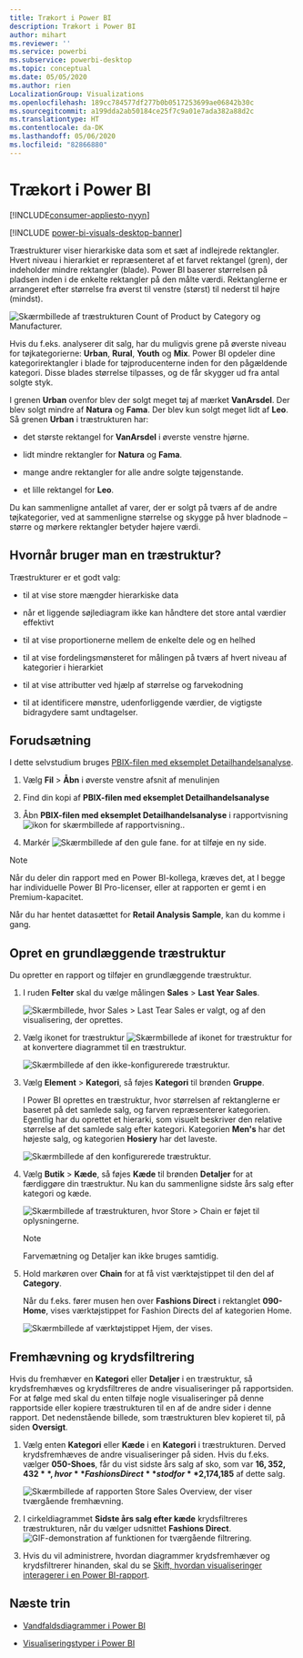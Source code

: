 ```yaml
---
title: Trækort i Power BI
description: Trækort i Power BI
author: mihart
ms.reviewer: ''
ms.service: powerbi
ms.subservice: powerbi-desktop
ms.topic: conceptual
ms.date: 05/05/2020
ms.author: rien
LocalizationGroup: Visualizations
ms.openlocfilehash: 189cc784577df277b0b0517253699ae06842b30c
ms.sourcegitcommit: a199dda2ab50184ce25f7c9a01e7ada382a88d2c
ms.translationtype: HT
ms.contentlocale: da-DK
ms.lasthandoff: 05/06/2020
ms.locfileid: "82866880"
---
```

# <a name="treemaps-in-power-bi"></a>Trækort i Power BI

[!INCLUDE[consumer-appliesto-nyyn](../includes/consumer-appliesto-nyyn.md)]

[!INCLUDE [power-bi-visuals-desktop-banner](../includes/power-bi-visuals-desktop-banner.md)]

Træstrukturer viser hierarkiske data som et sæt af indlejrede rektangler. Hvert niveau i hierarkiet er repræsenteret af et farvet rektangel (gren), der indeholder mindre rektangler (blade). Power BI baserer størrelsen på pladsen inden i de enkelte rektangler på den målte værdi. Rektanglerne er arrangeret efter størrelse fra øverst til venstre (størst) til nederst til højre (mindst).

![Skærmbillede af træstrukturen Count of Product by Category og Manufacturer.](media/power-bi-visualization-treemaps/pbi-nancy-viz-treemap.png)

Hvis du f.eks. analyserer dit salg, har du muligvis grene på øverste niveau for tøjkategorierne: **Urban**, **Rural**, **Youth** og **Mix**. Power BI opdeler dine kategorirektangler i blade for tøjproducenterne inden for den pågældende kategori. Disse blades størrelse tilpasses, og de får skygger ud fra antal solgte styk.

I grenen **Urban** ovenfor blev der solgt meget tøj af mærket **VanArsdel**. Der blev solgt mindre af **Natura** og **Fama**. Der blev kun solgt meget lidt af **Leo**. Så grenen **Urban** i træstrukturen har:

* det største rektangel for **VanArsdel** i øverste venstre hjørne.

* lidt mindre rektangler for **Natura** og **Fama**.

* mange andre rektangler for alle andre solgte tøjgenstande.

* et lille rektangel for **Leo**.

Du kan sammenligne antallet af varer, der er solgt på tværs af de andre tøjkategorier, ved at sammenligne størrelse og skygge på hver bladnode – større og mørkere rektangler betyder højere værdi.


## <a name="when-to-use-a-treemap"></a>Hvornår bruger man en træstruktur?

Træstrukturer er et godt valg:

* til at vise store mængder hierarkiske data

* når et liggende søjlediagram ikke kan håndtere det store antal værdier effektivt

* til at vise proportionerne mellem de enkelte dele og en helhed

* til at vise fordelingsmønsteret for målingen på tværs af hvert niveau af kategorier i hierarkiet

* til at vise attributter ved hjælp af størrelse og farvekodning

* til at identificere mønstre, udenforliggende værdier, de vigtigste bidragydere samt undtagelser.

## <a name="prerequisite"></a>Forudsætning

I dette selvstudium bruges [PBIX-filen med eksemplet Detailhandelsanalyse](https://download.microsoft.com/download/9/6/D/96DDC2FF-2568-491D-AAFA-AFDD6F763AE3/Retail%20Analysis%20Sample%20PBIX.pbix).

1. Vælg **Fil** > **Åbn** i øverste venstre afsnit af menulinjen
   
2. Find din kopi af **PBIX-filen med eksemplet Detailhandelsanalyse**

1. Åbn **PBIX-filen med eksemplet Detailhandelsanalyse** i rapportvisning ![ikon for skærmbillede af rapportvisning.](media/power-bi-visualization-kpi/power-bi-report-view.png).

1. Markér ![Skærmbillede af den gule fane.](media/power-bi-visualization-kpi/power-bi-yellow-tab.png) for at tilføje en ny side.

> [!NOTE]
> Når du deler din rapport med en Power BI-kollega, kræves det, at I begge har individuelle Power BI Pro-licenser, eller at rapporten er gemt i en Premium-kapacitet.    



Når du har hentet datasættet for **Retail Analysis Sample**, kan du komme i gang.

## <a name="create-a-basic-treemap"></a>Opret en grundlæggende træstruktur

Du opretter en rapport og tilføjer en grundlæggende træstruktur.


1. I ruden **Felter** skal du vælge målingen **Sales** > **Last Year Sales**.

   ![Skærmbillede, hvor Sales > Last Tear Sales er valgt, og af den visualisering, der oprettes.](media/power-bi-visualization-treemaps/treemapfirstvalue-new.png)

1. Vælg ikonet for træstruktur ![Skærmbillede af ikonet for træstruktur](media/power-bi-visualization-treemaps/power-bi-treemap-icon.png) for at konvertere diagrammet til en træstruktur.

   ![Skærmbillede af den ikke-konfigurerede træstruktur.](media/power-bi-visualization-treemaps/treemapconvertto-new.png)

1. Vælg **Element** > **Kategori**, så føjes **Kategori** til brønden **Gruppe**.

    I Power BI oprettes en træstruktur, hvor størrelsen af rektanglerne er baseret på det samlede salg, og farven repræsenterer kategorien. Egentlig har du oprettet et hierarki, som visuelt beskriver den relative størrelse af det samlede salg efter kategori. Kategorien **Men's** har det højeste salg, og kategorien **Hosiery** har det laveste.

    ![Skærmbillede af den konfigurerede træstruktur.](media/power-bi-visualization-treemaps/power-bi-complete.png)

1. Vælg **Butik** > **Kæde**, så føjes **Kæde** til brønden **Detaljer** for at færdiggøre din træstruktur. Nu kan du sammenligne sidste års salg efter kategori og kæde.

   ![Skærmbillede af træstrukturen, hvor Store > Chain er føjet til oplysningerne.](media/power-bi-visualization-treemaps/power-bi-details.png)

   > [!NOTE]
   > Farvemætning og Detaljer kan ikke bruges samtidig.

1. Hold markøren over **Chain** for at få vist værktøjstippet til den del af **Category**.

    Når du f.eks. fører musen hen over **Fashions Direct** i rektanglet **090-Home**, vises værktøjstippet for Fashion Directs del af kategorien Home.

   ![Skærmbillede af værktøjstippet Hjem, der vises.](media/power-bi-visualization-treemaps/treemaphoverdetail-new.png)


## <a name="highlighting-and-cross-filtering"></a>Fremhævning og krydsfiltrering

Hvis du fremhæver en **Kategori** eller **Detaljer** i en træstruktur, så krydsfremhæves og krydsfiltreres de andre visualiseringer på rapportsiden. For at følge med skal du enten tilføje nogle visualiseringer på denne rapportside eller kopiere træstrukturen til en af de andre sider i denne rapport. Det nedenstående billede, som træstrukturen blev kopieret til, på siden **Oversigt**. 

1. Vælg enten **Kategori** eller **Kæde** i en **Kategori** i træstrukturen. Derved krydsfremhæves de andre visualiseringer på siden. Hvis du f.eks. vælger **050-Shoes**, får du vist sidste års salg af sko, som var **$16,352,432**, hvor **Fashions Direct** stod for **$2,174,185** af dette salg.

   ![Skærmbillede af rapporten Store Sales Overview, der viser tværgående fremhævning.](media/power-bi-visualization-treemaps/treemaphiliting.png)

1. I cirkeldiagrammet **Sidste års salg efter kæde** krydsfiltreres træstrukturen, når du vælger udsnittet **Fashions Direct**.
   ![GIF-demonstration af funktionen for tværgående filtrering.](media/power-bi-visualization-treemaps/treemapnoowl.gif)

1. Hvis du vil administrere, hvordan diagrammer krydsfremhæver og krydsfiltrerer hinanden, skal du se [Skift, hvordan visualiseringer interagerer i en Power BI-rapport](../service-reports-visual-interactions.md).

## <a name="next-steps"></a>Næste trin

* [Vandfaldsdiagrammer i Power BI](power-bi-visualization-waterfall-charts.md)

* [Visualiseringstyper i Power BI](power-bi-visualization-types-for-reports-and-q-and-a.md)
